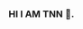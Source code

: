 ### HI I AM TNN 👋. 
<!--
**hachkingtohach1/hachkingtohach1** is a ✨ _special_ ✨ repository because its `README.md` (this file) appears on your GitHub profile.

# Stats
![](https://github-readme-stats.vercel.app/api?username=hachkingtohach1&show_icons=true&title_color=fff&icon_color=79ff97&text_color=9f9f9f&bg_color=151515&count_private=true)
![](https://github-readme-stats.vercel.app/api/top-langs?username=hachkingtohach1&langs_count=4&count_private=true&theme=nord)

